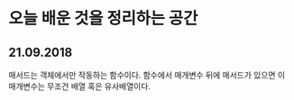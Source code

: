오늘 배운 것을 정리하는 공간
====

## 21.09.2018
매서드는 객체에서만 작동하는 함수이다. 함수에서 매개변수 뒤에 매서드가 있으면 이 매개변수는 무조건 배열 혹은 유사배열이다.

## 